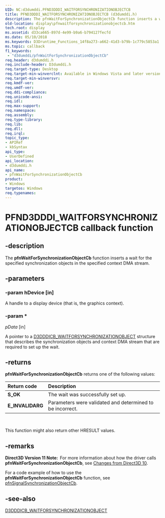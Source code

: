```yaml
---
UID: NC:d3dumddi.PFND3DDDI_WAITFORSYNCHRONIZATIONOBJECTCB
title: PFND3DDDI_WAITFORSYNCHRONIZATIONOBJECTCB (d3dumddi.h)
description: The pfnWaitForSynchronizationObjectCb function inserts a wait for the specified synchronization objects in the specified context DMA stream.
old-location: display\pfnwaitforsynchronizationobjectcb.htm
tech.root: display
ms.assetid: d33ca665-897d-4e99-b9a6-b794127fecfd
ms.date: 05/10/2018
ms.keywords: D3Druntime_Functions_14f8a273-a662-41d3-b79b-1c779c5853a1.xml, PFND3DDDI_WAITFORSYNCHRONIZATIONOBJECTCB, PFND3DDDI_WAITFORSYNCHRONIZATIONOBJECTCB callback, d3dumddi/pfnWaitForSynchronizationObjectCb, display.pfnwaitforsynchronizationobjectcb, pfnWaitForSynchronizationObjectCb, pfnWaitForSynchronizationObjectCb callback function [Display Devices]
ms.topic: callback
f1_keywords:
 - "d3dumddi/pfnWaitForSynchronizationObjectCb"
req.header: d3dumddi.h
req.include-header: D3dumddi.h
req.target-type: Desktop
req.target-min-winverclnt: Available in Windows Vista and later versions of the Windows operating systems.
req.target-min-winversvr: 
req.kmdf-ver: 
req.umdf-ver: 
req.ddi-compliance: 
req.unicode-ansi: 
req.idl: 
req.max-support: 
req.namespace: 
req.assembly: 
req.type-library: 
req.lib: 
req.dll: 
req.irql: 
topic_type:
- APIRef
- kbSyntax
api_type:
- UserDefined
api_location:
- d3dumddi.h
api_name:
- pfnWaitForSynchronizationObjectCb
product:
- Windows
targetos: Windows
req.typenames: 
---
```


# PFND3DDDI_WAITFORSYNCHRONIZATIONOBJECTCB callback function


## -description


The <b>pfnWaitForSynchronizationObjectCb</b> function inserts a wait for the specified synchronization objects in the specified context DMA stream. 


## -parameters




### -param hDevice [in]

A handle to a display device (that is, the graphics context).


### -param *








*pData* [in]

A pointer to a <a href="https://docs.microsoft.com/windows-hardware/drivers/ddi/content/d3dumddi/ns-d3dumddi-_d3dddicb_waitforsynchronizationobject">D3DDDICB_WAITFORSYNCHRONIZATIONOBJECT</a> structure that describes the synchronization objects and context DMA stream that are required to set up the wait. 


## -returns



<b>pfnWaitForSynchronizationObjectCb</b> returns one of the following values:

| **Return code** | **Description** | 
|:--|:--|
| **S_OK** | The wait was successfully set up. | 
| **E_INVALIDARG** | Parameters were validated and determined to be incorrect. | 

 

This function might also return other HRESULT values.




## -remarks




<b>Direct3D Version 11 Note:  </b>For more information about how the driver calls <b>pfnWaitForSynchronizationObjectCb</b>, see <a href="https://docs.microsoft.com/windows-hardware/drivers/display/changes-from-direct3d-10">Changes from Direct3D 10</a>.



For a code example of how to use the <b>pfnWaitForSynchronizationObjectCb</b> function, see <a href="https://docs.microsoft.com/windows-hardware/drivers/ddi/content/d3dumddi/nc-d3dumddi-pfnd3dddi_signalsynchronizationobjectcb">pfnSignalSynchronizationObjectCb</a>.




## -see-also




<a href="https://docs.microsoft.com/windows-hardware/drivers/ddi/content/d3dumddi/ns-d3dumddi-_d3dddicb_waitforsynchronizationobject">D3DDDICB_WAITFORSYNCHRONIZATIONOBJECT</a>
 

 

